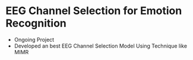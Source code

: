 # EEG Channel Selection for Emotion Recognition
- Ongoing Project
- Developed an best EEG Channel Selection Model Using Technique like MIMR
